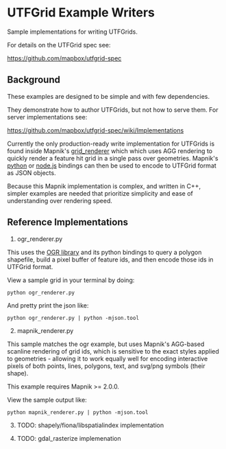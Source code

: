 # UTFGrid Example Writers

Sample implementations for writing UTFGrids.

For details on the UTFGrid spec see:

https://github.com/mapbox/utfgrid-spec


## Background

These examples are designed to be simple and with few dependencies.

They demonstrate how to author UTFGrids, but not how to serve them. For server implementations see:

https://github.com/mapbox/utfgrid-spec/wiki/Implementations

Currently the only production-ready write implementation for UTFGrids is found inside Mapnik's
[grid_renderer](https://github.com/mapnik/mapnik/tree/master/include/mapnik/grid) which
which uses AGG rendering to quickly render a feature hit grid in a single pass over geometries.
Mapnik's [python](https://github.com/mapnik/mapnik/blob/master/bindings/python/python_grid_utils.hpp)
or [node.js](https://github.com/mapnik/node-mapnik/blob/master/src/js_grid_utils.hpp)
bindings can then be used to encode to UTFGrid format as JSON objects.

Because this Mapnik implementation is complex, and written in C++, simpler examples are needed
that prioritize simplicity and ease of understanding over rendering speed.


## Reference Implementations

1) ogr_renderer.py

This uses the [OGR library](http://www.gdal.org/ogr) and its python bindings to query
a polygon shapefile, build a pixel buffer of feature ids, and then encode those
ids in UTFGrid format.

View a sample grid in your terminal by doing:

    python ogr_renderer.py

And pretty print the json like:

    python ogr_renderer.py | python -mjson.tool

2) mapnik_renderer.py

This sample matches the ogr example, but uses Mapnik's AGG-based scanline rendering of grid ids, which is sensitive to the exact styles applied to geometries - allowing it to work equally well for encoding interactive pixels of both points, lines, polygons, text, and svg/png symbols (their shape).

This example requires Mapnik >= 2.0.0.

View the sample output like:

    python mapnik_renderer.py | python -mjson.tool


3) TODO: shapely/fiona/libspatialindex implementation


4) TODO: gdal_rasterize implemenation